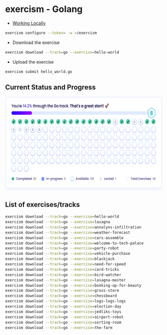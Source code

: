 # exercism - Golang

- [Working Locally](https://exercism.org/docs/using/solving-exercises/working-locally)

```bash
exercism configure --token= -w ~/exercism
```

- Download the exercise

```bash
exercism download --track=go --exercise=hello-world
```

- Upload the exercise

```bash
exercism submit hello_world.go
```


## Current Status and Progress

<a href="pic/progress.png"><img src="pic/progress.png?" height="300" alt="Current progress after 10 exercises"></a>


## List of exercises/tracks

```sh
exercism download --track=go --exercise=hello-world
exercism download --track=go --exercise=lasagna
exercism download --track=go --exercise=annalyns-infiltration
exercism download --track=go --exercise=weather-forecast
exercism download --track=go --exercise=cars-assemble
exercism download --track=go --exercise=welcome-to-tech-palace
exercism download --track=go --exercise=party-robot
exercism download --track=go --exercise=vehicle-purchase
exercism download --track=go --exercise=blackjack
exercism download --track=go --exercise=need-for-speed
exercism download --track=go --exercise=card-tricks
exercism download --track=go --exercise=bird-watcher
exercism download --track=go --exercise=lasagna-master
exercism download --track=go --exercise=booking-up-for-beauty
exercism download --track=go --exercise=gross-store
exercism download --track=go --exercise=chessboard
exercism download --track=go --exercise=logs-logs-logs
exercism download --track=go --exercise=election-day
exercism download --track=go --exercise=jedliks-toys
exercism download --track=go --exercise=airport-robot
exercism download --track=go --exercise=sorting-room
exercism download --track=go --exercise=the-farm
```